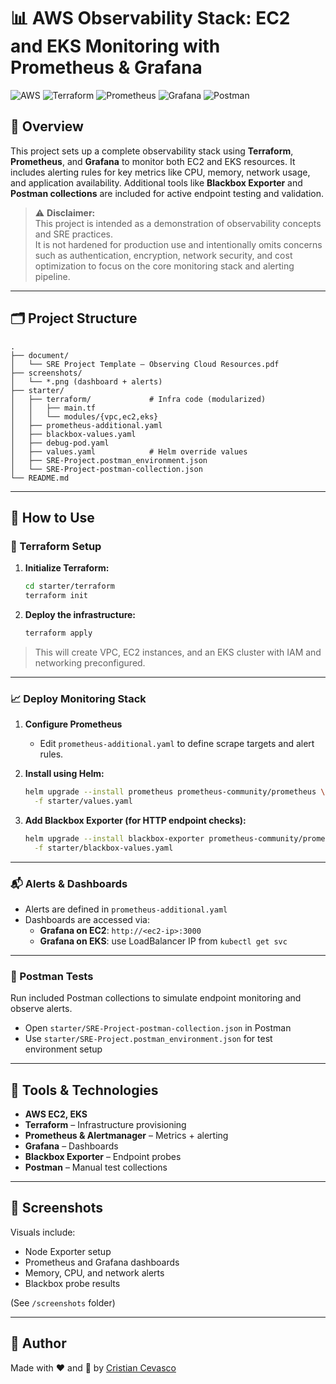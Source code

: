 # 📊 AWS Observability Stack: EC2 and EKS Monitoring with Prometheus & Grafana

![AWS](https://img.shields.io/badge/AWS-%23FF9900.svg?style=for-the-badge&logo=amazonaws&logoColor=white)
![Terraform](https://img.shields.io/badge/Terraform-%235835CC.svg?style=for-the-badge&logo=terraform&logoColor=white)
![Prometheus](https://img.shields.io/badge/Prometheus-%23E6522C.svg?style=for-the-badge&logo=prometheus&logoColor=white)
![Grafana](https://img.shields.io/badge/Grafana-%23F46800.svg?style=for-the-badge&logo=grafana&logoColor=white)
![Postman](https://img.shields.io/badge/Postman-FF6C37?style=for-the-badge&logo=postman&logoColor=white)

## 📖 Overview

This project sets up a complete observability stack using **Terraform**, **Prometheus**, and **Grafana** to monitor both EC2 and EKS resources. It includes alerting rules for key metrics like CPU, memory, network usage, and application availability. Additional tools like **Blackbox Exporter** and **Postman collections** are included for active endpoint testing and validation.

> ⚠️ **Disclaimer:**  
> This project is intended as a demonstration of observability concepts and SRE practices.  
> It is not hardened for production use and intentionally omits concerns such as authentication, encryption, network security, and cost optimization to focus on the core monitoring stack and alerting pipeline.

---

## 🗂️ Project Structure

```
.
├── document/
│   └── SRE Project Template – Observing Cloud Resources.pdf
├── screenshots/
│   └── *.png (dashboard + alerts)
├── starter/
│   ├── terraform/             # Infra code (modularized)
│   │   ├── main.tf
│   │   └── modules/{vpc,ec2,eks}
│   ├── prometheus-additional.yaml
│   ├── blackbox-values.yaml
│   ├── debug-pod.yaml
│   ├── values.yaml            # Helm override values
│   ├── SRE-Project.postman_environment.json
│   └── SRE-Project-postman-collection.json
└── README.md
```

---

## 🚀 How to Use

### 🔧 Terraform Setup

1. **Initialize Terraform:**
   ```bash
   cd starter/terraform
   terraform init
   ```

2. **Deploy the infrastructure:**
   ```bash
   terraform apply
   ```

> This will create VPC, EC2 instances, and an EKS cluster with IAM and networking preconfigured.

---

### 📈 Deploy Monitoring Stack

1. **Configure Prometheus**
   - Edit `prometheus-additional.yaml` to define scrape targets and alert rules.

2. **Install using Helm:**
   ```bash
   helm upgrade --install prometheus prometheus-community/prometheus \
     -f starter/values.yaml
   ```

3. **Add Blackbox Exporter (for HTTP endpoint checks):**
   ```bash
   helm upgrade --install blackbox-exporter prometheus-community/prometheus-blackbox-exporter \
     -f starter/blackbox-values.yaml
   ```

---

### 📬 Alerts & Dashboards

- Alerts are defined in `prometheus-additional.yaml`
- Dashboards are accessed via:
  - **Grafana on EC2**: `http://<ec2-ip>:3000`
  - **Grafana on EKS**: use LoadBalancer IP from `kubectl get svc`

---

### 🧪 Postman Tests

Run included Postman collections to simulate endpoint monitoring and observe alerts.

- Open `starter/SRE-Project-postman-collection.json` in Postman
- Use `starter/SRE-Project.postman_environment.json` for test environment setup

---

## 🧰 Tools & Technologies

- **AWS EC2, EKS**
- **Terraform** – Infrastructure provisioning
- **Prometheus & Alertmanager** – Metrics + alerting
- **Grafana** – Dashboards
- **Blackbox Exporter** – Endpoint probes
- **Postman** – Manual test collections

---

## 📸 Screenshots

Visuals include:
- Node Exporter setup
- Prometheus and Grafana dashboards
- Memory, CPU, and network alerts
- Blackbox probe results

(See `/screenshots` folder)

---

## 🙌 Author

Made with ❤️ and 🧉 by [Cristian Cevasco](https://github.com/circobit)
